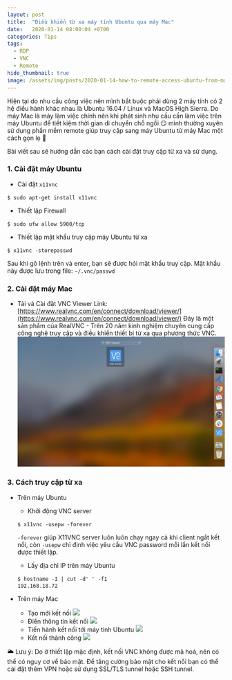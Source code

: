 ```yaml
---
layout: post
title:  "Điều khiển từ xa máy tính Ubuntu qua máy Mac"
date:   2020-01-14 08:00:04 +0700
categories: Tips
tags:
  - RDP
  - VNC
  - Remote
hide_thumbnail: true
image: /assets/img/posts/2020-01-14-how-to-remote-access-ubuntu-from-mac-os/thumbnail.jpg
---
```


Hiện tại do nhu cầu công việc nên mình bắt buộc phải dùng 2 máy tính có 2 hệ điều hành khác nhau là Ubuntu 16.04 / Linux và MacOS High Sierra. Do máy Mac là máy làm việc chính nên khi phát sinh nhu cầu cần làm việc trên máy Ubuntu để tiết kiệm thời gian di chuyển chỗ ngồi 😏 mình thường xuyên sử dụng phần mềm remote giúp truy cập sang máy Ubuntu từ máy Mac một cách gọn lẹ 🤗

Bài viết sau sẽ hướng dẫn các bạn cách cài đặt truy cập từ xa và sử dụng.

### 1. Cài đặt máy Ubuntu

- Cài đặt `x11vnc`
```terminal
$ sudo apt-get install x11vnc
```
- Thiết lập Firewall
```terminal
$ sudo ufw allow 5900/tcp
```
- Thiết lập mật khẩu truy cập máy Ubuntu từ xa
```terminal
$ x11vnc -storepasswd
```
Sau khi gõ lệnh trên và enter, bạn sẽ được hỏi mật khẩu truy cập. Mật khẩu này được lưu trong file: `~/.vnc/passwd`

### 2. Cài đặt máy Mac

- Tải và Cài đặt VNC Viewer
Link: [https://www.realvnc.com/en/connect/download/viewer/](https://www.realvnc.com/en/connect/download/viewer/)
Đây là một sản phẩm của RealVNC - Trên 20 năm kinh nghiệm chuyên cung cấp công nghệ truy cập và điều khiển thiết bị từ xa qua phương thức VNC.
![](/assets/img/posts/2020-01-14-how-to-remote-access-ubuntu-from-mac-os/vnc-app.png)

### 3. Cách truy cập từ xa

- Trên máy Ubuntu
  - Khởi động VNC server
  ```terminal
  $ x11vnc -usepw -forever
  ```
  `-forever` giúp X11VNC server luôn luôn chạy ngay cả khi client ngắt kết nối, còn `-usepw` chỉ định việc yêu cầu VNC password mỗi lần kết nối được thiết lập.
  - Lấy địa chỉ IP trên máy Ubuntu
  ```terminal
  $ hostname -I | cut -d' ' -f1
  192.168.18.72
    ```

- Trên máy Mac
  - Tạo mới kết nối
  ![](/assets/img/posts/2020-01-14-how-to-remote-access-ubuntu-from-mac-os/vnc-new-connection.png)
  - Điền thông tin kết nối
  ![](/assets/img/posts/2020-01-14-how-to-remote-access-ubuntu-from-mac-os/vnc-create-connection.png)
  - Tiến hành kết nối tới máy tính Ubuntu
  ![](/assets/img/posts/2020-01-14-how-to-remote-access-ubuntu-from-mac-os/vnc-connect.png)
  - Kết nối thành công
  ![](/assets/img/posts/2020-01-14-how-to-remote-access-ubuntu-from-mac-os/vnc-remote-success.png)

🌥 Lưu ý: Do ở thiết lập mặc định, kết nối VNC không được mã hoá, nên có thể có nguy cơ về bảo mật. Để tăng cường bảo mật cho kết nối bạn có thể cài đặt thêm VPN hoặc sử dụng SSL/TLS tunnel hoặc SSH tunnel.
